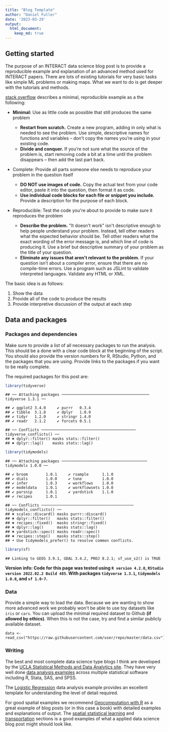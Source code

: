 ```yaml
---
title: "Blog Template"
author: "Daniel Fuller"
date: '2023-03-29'
output:
  html_document:
    keep_md: true
---
```




## Getting started

The purpose of an INTERACT data science blog post is to provide a reproducible example and explanation of an advanced method used for INTERACT papers. There are lots of existing tutorials for very basic tasks like simple ML problems or making maps. What we want to do is get deeper with the tutorials and methods. 

[stack overflow](https://stackoverflow.com/help/minimal-reproducible-example) describes a minimal, reproducible example as a the following:  

- __Minimal:__ Use as little code as possible that still produces the same problem
    - __Restart from scratch.__ Create a new program, adding in only what is needed to see the problem. Use simple, descriptive names for functions and variables – don’t copy the names you’re using in your existing code.
    - __Divide and conquer.__ If you’re not sure what the source of the problem is, start removing code a bit at a time until the problem disappears – then add the last part back.

- Complete: Provide all parts someone else needs to reproduce your problem in the question itself
    - __DO NOT use images of code.__ Copy the actual text from your code editor, paste it into the question, then format it as code.
    - __Use individual code blocks for each file or snippet you include.__ Provide a description for the purpose of each block.

- Reproducible: Test the code you're about to provide to make sure it reproduces the problem
  - __Describe the problem.__ "It doesn't work" isn't descriptive enough to help people understand your problem. Instead, tell other readers what the expected behavior should be. Tell other readers what the exact wording of the error message is, and which line of code is producing it. Use a brief but descriptive summary of your problem as the title of your question.
  - __Eliminate any issues that aren't relevant to the problem.__ If your question isn’t about a compiler error, ensure that there are no compile-time errors. Use a program such as JSLint to validate interpreted languages. Validate any HTML or XML.

The basic idea is as follows:  

1. Show the data 
2. Provide all of the code to produce the results 
3. Provide interpretive discussion of the output at each step

## Data and packages

### Packages and dependencies

Make sure to provide a list of all necessary packages to run the analysis. This should be a done with a clear code block at the beginning of the script. You should also provide the version numbers for R, RStudio, Python, and the packages that you are using. Provide links to the packages if you want to be really complete. 


The required packages for this post are:  


```r
library(tidyverse)
```

```
## ── Attaching packages ─────────────────────────────────────── tidyverse 1.3.1 ──
```

```
## ✔ ggplot2 3.4.0     ✔ purrr   0.3.4
## ✔ tibble  3.1.8     ✔ dplyr   1.0.9
## ✔ tidyr   1.2.0     ✔ stringr 1.4.0
## ✔ readr   2.1.2     ✔ forcats 0.5.1
```

```
## ── Conflicts ────────────────────────────────────────── tidyverse_conflicts() ──
## ✖ dplyr::filter() masks stats::filter()
## ✖ dplyr::lag()    masks stats::lag()
```

```r
library(tidymodels)
```

```
## ── Attaching packages ────────────────────────────────────── tidymodels 1.0.0 ──
```

```
## ✔ broom        1.0.1     ✔ rsample      1.1.0
## ✔ dials        1.0.0     ✔ tune         1.0.0
## ✔ infer        1.0.3     ✔ workflows    1.0.0
## ✔ modeldata    1.0.1     ✔ workflowsets 1.0.0
## ✔ parsnip      1.0.1     ✔ yardstick    1.1.0
## ✔ recipes      1.0.1
```

```
## ── Conflicts ───────────────────────────────────────── tidymodels_conflicts() ──
## ✖ scales::discard() masks purrr::discard()
## ✖ dplyr::filter()   masks stats::filter()
## ✖ recipes::fixed()  masks stringr::fixed()
## ✖ dplyr::lag()      masks stats::lag()
## ✖ yardstick::spec() masks readr::spec()
## ✖ recipes::step()   masks stats::step()
## • Use tidymodels_prefer() to resolve common conflicts.
```

```r
library(sf)
```

```
## Linking to GEOS 3.9.1, GDAL 3.4.2, PROJ 8.2.1; sf_use_s2() is TRUE
```

__Version info: Code for this page was tested using `R version 4.2.0`, `RStudio version 2022.02.2 Build 485`. With packages `tidyverse 1.3.1`, `tidymodels 1.0.0`, and `sf 1.0-7`.__

### Data

Provide a simple way to load the data. Because we are wanting to show more advanced work we probably won't be able to use toy datasets like `iris` or `cars`. You can upload the minimal required dataset to Github __(if allowed by ethics)__. When this is not the case, try and find a similar publicly available dataset. 

```{}
data <- read_csv("https://raw.githubusercontent.com/user/repo/master/data.csv")
```

### Writing

The best and most complete data science type blogs I think are developed by the [UCLA Statistical Methods and Data Analytics site](https://stats.oarc.ucla.edu/). They have very well done [data analysis examples](https://stats.oarc.ucla.edu/other/dae/) across multiple statistical software including R, Stata, SAS, and SPSS. 

The [Logistic Regression](https://stats.oarc.ucla.edu/r/dae/logit-regression/) data analysis example provides an excellent template for understanding the level of detail required. 

For good spatial examples we recommend [Geocomputation with R](https://r.geocompx.org/index.html) as a great example of blog posts (or in this case a book) with detailed examples and explanations of output. The [spatial statistical learning](https://r.geocompx.org/spatial-cv.html) and [transportation](https://r.geocompx.org/transport.html) sections is a good examples of what a applied data science blog post might should look like. 





